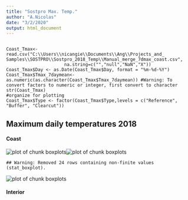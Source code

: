 ```yaml
---
title: "Sostpro Max. Temp."
author: "A.Nicolas"
date: "3/2/2020"
output: html_document
---
```





```{ load Coast data, include=TRUE}

Coast_Tmax<-read.csv("C:\\Users\\nicangie\\Documents\\Ang\\Projects_and_ Samples\\SOSTPRO\\Sostpro_2018_Temp\\Manual_merge_7dmax_coast.csv",
                      na.string=c("","null","NaN","X"))
Coast_Tmax$Day <- as.Date(Coast_Tmax$Day, format = "%m-%d-%Y")
Coast_Tmax$Tmax_7daymean<- as.numeric(as.character(Coast_Tmax$Tmax_7daymean)) #Warning: To convert factors to numeric or integer, first convert to character
str(Coast_Tmax)
#organize for plotting
Coast_Tmax$Type <- factor(Coast_Tmax$Type,levels = c("Reference", "Buffer", "Clearcut"))
```



## Maximum daily temperatures 2018 
#### Coast
![plot of chunk boxplots](figure/boxplots-1.png)![plot of chunk boxplots](figure/boxplots-2.png)

```
## Warning: Removed 24 rows containing non-finite values (stat_boxplot).
```

![plot of chunk boxplots](figure/boxplots-3.png)

#### Interior



